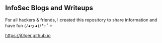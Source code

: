 ## InfoSec Blogs and Writeups
For all hackers & friends, I created this repository to share information and have fun  (ﾉ◕ヮ◕)ﾉ*:･ﾟ✧

https://j0lger.github.io